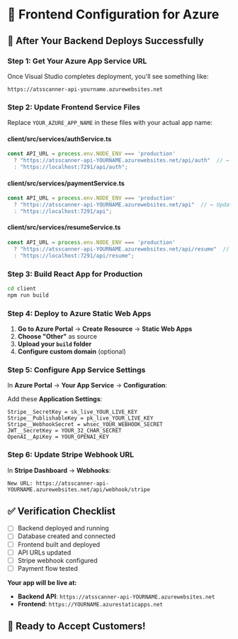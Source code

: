 # 📝 **Frontend Configuration for Azure**

## 🔄 **After Your Backend Deploys Successfully**

### **Step 1: Get Your Azure App Service URL**
Once Visual Studio completes deployment, you'll see something like:
```
https://atsscanner-api-yourname.azurewebsites.net
```

### **Step 2: Update Frontend Service Files**

Replace `YOUR_AZURE_APP_NAME` in these files with your actual app name:

#### **client/src/services/authService.ts**
```typescript
const API_URL = process.env.NODE_ENV === 'production' 
  ? "https://atsscanner-api-YOURNAME.azurewebsites.net/api/auth"  // ← Update this
  : "https://localhost:7291/api/auth";
```

#### **client/src/services/paymentService.ts**
```typescript
const API_URL = process.env.NODE_ENV === 'production' 
  ? "https://atsscanner-api-YOURNAME.azurewebsites.net/api"  // ← Update this
  : "https://localhost:7291/api";
```

#### **client/src/services/resumeService.ts**
```typescript
const API_URL = process.env.NODE_ENV === 'production' 
  ? "https://atsscanner-api-YOURNAME.azurewebsites.net/api/resume"  // ← Update this
  : "https://localhost:7291/api/resume";
```

### **Step 3: Build React App for Production**
```bash
cd client
npm run build
```

### **Step 4: Deploy to Azure Static Web Apps**
1. **Go to Azure Portal** → **Create Resource** → **Static Web Apps**
2. **Choose "Other"** as source
3. **Upload your `build` folder**
4. **Configure custom domain** (optional)

### **Step 5: Configure App Service Settings**
In **Azure Portal** → **Your App Service** → **Configuration**:

Add these **Application Settings**:
```
Stripe__SecretKey = sk_live_YOUR_LIVE_KEY
Stripe__PublishableKey = pk_live_YOUR_LIVE_KEY  
Stripe__WebhookSecret = whsec_YOUR_WEBHOOK_SECRET
JWT__SecretKey = YOUR_32_CHAR_SECRET
OpenAI__ApiKey = YOUR_OPENAI_KEY
```

### **Step 6: Update Stripe Webhook URL**
In **Stripe Dashboard** → **Webhooks**:
```
New URL: https://atsscanner-api-YOURNAME.azurewebsites.net/api/webhook/stripe
```

## ✅ **Verification Checklist**
- [ ] Backend deployed and running
- [ ] Database created and connected
- [ ] Frontend built and deployed
- [ ] API URLs updated
- [ ] Stripe webhook configured
- [ ] Payment flow tested

**Your app will be live at:**
- **Backend API**: `https://atsscanner-api-YOURNAME.azurewebsites.net`
- **Frontend**: `https://YOURNAME.azurestaticapps.net`

## 🎉 **Ready to Accept Customers!** 